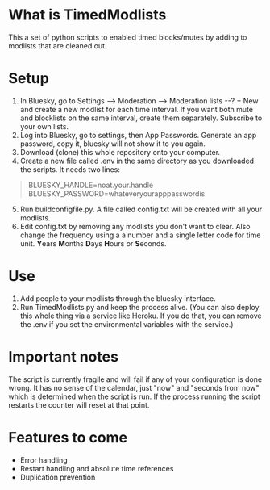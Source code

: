 # What is TimedModlists
This a set of python scripts to enabled timed blocks/mutes by adding to modlists that are cleaned out.

# Setup
1. In Bluesky, go to Settings --> Moderation --> Moderation lists --? + New and create a new modlist for each time interval. If you want both mute and blocklists on the same interval, create them separately. Subscribe to your own lists.
2. Log into Bluesky, go to settings, then App Passwords. Generate an app password, copy it, bluesky will not show it to you again.
3. Download (clone) this whole repository onto your computer.
4. Create a new file called .env in the same directory as you downloaded the scripts. It needs two lines:
> BLUESKY_HANDLE=noat.your.handle
> BLUESKY_PASSWORD=whateveryourapppasswordis
5. Run buildconfigfile.py. A file called config.txt will be created with all your modlists.
6. Edit config.txt by removing any modlists you don't want to clear. Also change the frequency using a a number and a single letter code for time unit. **Y**ears **M**onths **D**ays **H**ours or **S**econds.

# Use
1. Add people to your modlists through the bluesky interface.
2. Run TimedModlists.py and keep the process alive. (You can also deploy this whole thing via a service like Heroku. If you do that, you can remove the .env if you set the environmental variables with the service.)

# Important notes
The script is currently fragile and will fail if any of your configuration is done wrong. It has no sense of the calendar, just "now" and "seconds from now" which is determined when the script is run. If the process running the script restarts the counter will reset at that point.

# Features to come
- Error handling
- Restart handling and absolute time references
- Duplication prevention